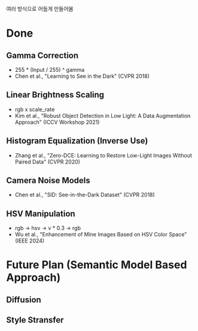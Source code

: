 여러 방식으로 어둡게 만들어봄

# Done

## Gamma Correction
- 255 * (Input / 255) ^ gamma
- Chen et al., "Learning to See in the Dark" (CVPR 2018)

## Linear Brightness Scaling
- rgb x scale_rate
- Kim et al., "Robust Object Detection in Low Light: A Data Augmentation Approach" (ICCV Workshop 2021)

## Histogram Equalization (Inverse Use)
- Zhang et al., "Zero-DCE: Learning to Restore Low-Light Images Without Paired Data" (CVPR 2020)

## Camera Noise Models
- Chen et al., "SID: See-in-the-Dark Dataset" (CVPR 2018)

## HSV Manipulation
- rgb -> hsv -> v * 0.3 -> rgb
- Wu et al., "Enhancement of Mine Images Based on HSV Color Space” (IEEE 2024)

# Future Plan (Semantic Model Based Approach)

## Diffusion
## Style Stransfer